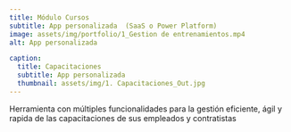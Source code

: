 ```yaml
---
title: Módulo Cursos 
subtitle: App personalizada  (SaaS o Power Platform) 
image: assets/img/portfolio/1_Gestion de entrenamientos.mp4
alt: App personalizada

caption:
  title: Capacitaciones
  subtitle: App personalizada        
  thumbnail: assets/img/1. Capacitaciones_Out.jpg 
---
```

Herramienta con múltiples funcionalidades para la gestión eficiente, ágil y rapida de las capacitaciones de sus empleados y contratistas


